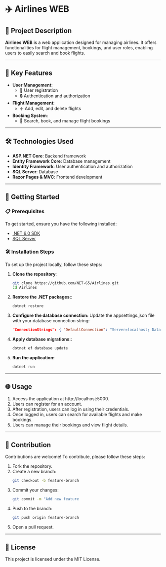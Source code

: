 # ✈️ Airlines WEB

## 📖 Project Description
**Airlines WEB** is a web application designed for managing airlines. It offers functionalities for flight management, bookings, and user roles, enabling users to easily search and book flights.

---

## 🌟 Key Features
- **User Management**: 
  - 🔑 User registration
  - 🔒 Authentication and authorization
- **Flight Management**: 
  - ✈️ Add, edit, and delete flights
- **Booking System**: 
  - 📅 Search, book, and manage flight bookings

---

## 🛠️ Technologies Used
- **ASP.NET Core**: Backend framework
- **Entity Framework Core**: Database management
- **Identity Framework**: User authentication and authorization
- **SQL Server**: Database
- **Razor Pages & MVC**: Frontend development

---

## 🚀 Getting Started

### 📋 Prerequisites
To get started, ensure you have the following installed:
- [.NET 6.0 SDK](https://dotnet.microsoft.com/download/dotnet/6.0)
- [SQL Server](https://www.microsoft.com/en-us/sql-server/sql-server-downloads)

### 🛠️ Installation Steps
To set up the project locally, follow these steps:

1. **Clone the repository**:
   ```bash
   git clone https://github.com/NET-G5/Airlines.git
   cd Airlines
2. **Restore the .NET packages:**:
   ```bash
   dotnet restore
3. **Configure the database connection:** Update the appsettings.json file with your database connection string:
   ```json
   "ConnectionStrings": { "DefaultConnection": "Server=localhost; Database=AirlineDataBase; User Id="UserName"; Password="Password"; TrustServerCertificate=True;" }
4. **Apply database migrations:**:
   ```bash
   dotnet ef database update
5. **Run the application:**
   ```bash
   dotnet run

---

## 🌐 Usage

1. Access the application at http://localhost:5000.
2. Users can register for an account.
3. After registration, users can log in using their credentials.
4. Once logged in, users can search for available flights and make bookings.
4. Users can manage their bookings and view flight details.

---

## 🤝 Contribution

Contributions are welcome! To contribute, please follow these steps:

1. Fork the repository.
2. Create a new branch:
   ```bash
   git checkout -b feature-branch
3. Commit your changes:
   ```bash
   git commit -m "Add new feature
3. Push to the branch:
   ```bash
   git push origin feature-branch
5. Open a pull request.

---

## 📝 License

This project is licensed under the MIT License.
